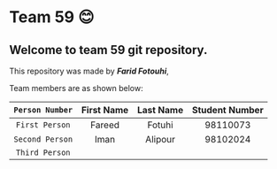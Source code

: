# Team 59 😊

## Welcome to team 59 git repository.

This repository was made by ***Farid Fotouhi***,

Team members are as shown below:

  | `Person Number` | First Name | Last Name | Student Number |
  |:---------------:|:------------:|:-----------:|:----------------:|
  | `First Person` | Fareed | Fotuhi | 98110073  |
  | `Second Person` | Iman | Alipour | 98102024 |
  | `Third Person` |  |  |  |
